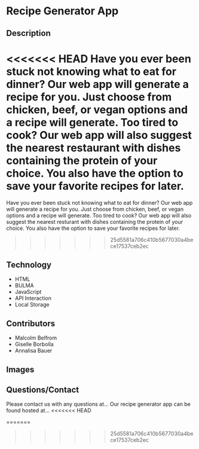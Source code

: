 # Recipe Generator App

## Description
<<<<<<< HEAD
Have you ever been stuck not knowing what to eat for dinner? Our web app will generate a recipe for you. Just choose from chicken, beef, or vegan options and a recipe will generate. Too tired to cook? Our web app will also suggest the nearest restaurant with dishes containing the protein of your choice. You also have the option to save your favorite recipes for later.
=======
Have you ever been stuck not knowing what to eat for dinner? Our web app will generate a recipe for you. Just choose from chicken, beef, or vegan options and a recipe will generate. Too tired to cook? Our web app will also suggest the nearest resturant with dishes containing the protein of your choice. You also have the option to save your favorite recipes for later.
>>>>>>> 25d5581a706c410b5677030a4bece17537ceb2ec

## Technology
- HTML
- BULMA
- JavaScript
- API Interaction 
- Local Storage

## Contributors
- Malcolm Belfrom
- Giselle Borbolla
- Annalisa Bauer

## Images

## Questions/Contact
Please contact us with any questions at...
Our recipe generator app can be found hosted at...
<<<<<<< HEAD

=======
>>>>>>> 25d5581a706c410b5677030a4bece17537ceb2ec

